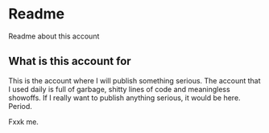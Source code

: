# Readme
Readme about this account

## What is this account for
This is the account where I will publish something serious. The account that I used daily is full of garbage, shitty lines of code and meaningless showoffs. If I really want to publish anything serious, it would be here. Period.  

Fxxk me.  
